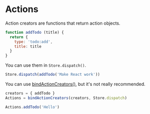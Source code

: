 # Actions

Action creators are functions that return action objects.

```js
function addTodo (title) {
  return {
    type: 'todo:add',
    title: title
  }
}
```

You can use them in `Store.dispatch()`.

```js
Store.dispatch(addTodo('Make React work'))
```

You can use [bindActionCreators()](http://rackt.github.io/redux/docs/api/bindActionCreators.html), but it's not really recommended.

```js
creators = { addTodo }
Actions = bindActionCreators(creators, Store.dispatch)

Actions.addTodo('Hello')
```

